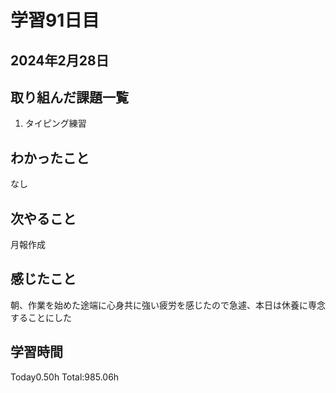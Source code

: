 # 学習91日目
## 2024年2月28日
## 取り組んだ課題一覧
1. タイピング練習
## わかったこと
なし
## 次やること
月報作成
## 感じたこと
朝、作業を始めた途端に心身共に強い疲労を感じたので急遽、本日は休養に専念することにした
## 学習時間
 Today0.50h
 Total:985.06h
